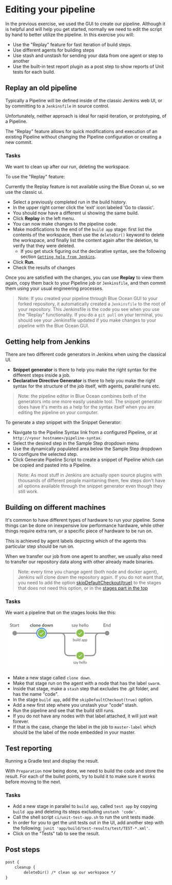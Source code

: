 # Editing your pipeline

In the previous exercise, we used the GUI to
create our pipeline. Although it is helpful and
will help you get started, normally we need to
edit the script by hand to better utilize the
pipeline. In this exercise you will:

- Use the "Replay" feature for fast iteration of
  build steps.
- Use different agents for building steps
- Use stash and unstash for sending your data from
  one agent or step to another
- Use the built-in test report plugin as a post
  step to show reports of Unit tests for each
  build.

## Replay an old pipeline

Typically a Pipeline will be defined inside of the
classic Jenkins web UI, or by committing to a
`Jenkinsfile` in source control.

Unfortunately, neither approach is ideal for rapid
iteration, or prototyping, of a Pipeline.

The "Replay" feature allows for quick
modifications and execution of an existing
Pipeline without changing the Pipeline
configuration or creating a new commit.

### Tasks

We want to clean up after our run, deleting the
workspace.

To use the "Replay" feature:

Currently the Replay feature is not available
using the Blue Ocean ui, so we use the classic ui.

- Select a previously completed run in the build
  history.
- In the upper right corner click the 'exit' icon
  labeled 'Go to classic'.
- You should now have a different ui showing the
  same build.
- Click **Replay** in the left menu.
- You can now make changes to the pipeline code.
- Make modifications to the end of the `build app`
  stage: first list the contents of the workspace,
  then use the `deleteDir()` keyword to delete the
  workspace, and finally list the content again
  after the deletion, to verify that they were
  deleted.
  - If you get stuck figuring out the declarative
    syntax, see the following section
    [`Getting help from Jenkins`](#getting-help-from-jenkins).
- Click **Run**.
- Check the results of changes

Once you are satisfied with the changes, you can
use **Replay** to view them again, copy them back
to your Pipeline job or `Jenkinsfile`, and then
commit them using your usual engineering
processes.

> Note: If you created your pipeline through Blue
> Ocean GUI to your forked repository, it
> automatically created a `Jenkinsfile` to the
> root of your repository. This Jenkinsfile is the
> code you see when you use the "Replay"
> functionality. If you do a `git pull` on your
> terminal, you should see your Jenkinsfile
> updated if you make changes to your pipeline
> with the Blue Ocean GUI.

## Getting help from Jenkins

There are two different code generators in Jenkins
when using the classical UI.

- **Snippet generator** is there to help you make
  the right syntax for the different steps inside
  a job.
- **Declarative Directive Generator** is there to
  help you make the right syntax for the structure
  of the job itself, with agents, parallel runs
  etc.

> Note: the pipeline editor in Blue Ocean combines
> both of the generators into one more easily
> useable tool. The snippet generator does have
> it's merits as a help for the syntax itself when
> you are editing the pipeline on your computer.

To generate a step snippet with the Snippet
Generator:

- Navigate to the Pipeline Syntax link from a
  configured Pipeline, or at
  `http://<your hostname>/pipeline-syntax`.
- Select the desired step in the Sample Step
  dropdown menu
- Use the dynamically populated area below the
  Sample Step dropdown to configure the selected
  step.
- Click Generate Pipeline Script to create a
  snippet of Pipeline which can be copied and
  pasted into a Pipeline.

> Note: As most stuff in Jenkins are actually open
> source plugins with thousands of different
> people maintaining them, few steps don't have
> all options available through the snippet
> generator even though they still work.

## Building on different machines

It's common to have different types of hardware to
run your pipeline. Some things can be done on
inexpensive low performance hardware, while other
things require extra ram, or a specific piece of
hardware to be run on.

This is achieved by agent labels depicting which
of the agents this particular step should be run
on.

When we transfer our job from one agent to
another, we usually also need to transfer our
repository data along with other already made
binaries.

> Note: every time you change agent (both node and
> docker agent), Jenkins will clone down the
> repository again. If you do not want that, you
> need to add the option
> [skipDefaultCheckout(true)](https://jenkins.io/doc/book/pipeline/syntax/#options)
> to the stages that does not need this option, or
> in the
> [stages part in the top](https://jenkins.io/blog/2018/04/09/whats-in-declarative/#new-options)

### Tasks

We want a pipeline that on the stages looks like
this: ![Stages](../img/stages02.png)

- Make a new stage called `clone down`.
- Make that stage run on the agent with a node
  that has the label `swarm`.
- Inside that stage, make a `stash` step that
  excludes the .git folder, and has the name
  "code".
- In the stage `build app`, add the
  `skipDefaultCheckout(true)` option.
- Add a new first step where you unstash your
  "code" stash.
- Run the pipeline and see that the build still
  runs.
- If you do not have any nodes with that label
  attached, it will just wait forever.
- If that is the case, change the label in the job
  to `master-label` which should be the label of
  the node embedded in your master.

## Test reporting

Running a Gradle test and display the result.

With `Preparation` now being done, we need to
build the code and store the result. For each of
the bullet points, try to build it to make sure it
works before moving to the next.

### Tasks

- Add a new stage in parallel to `build app`,
  called `test app` by copying `build app` and
  deleting its steps excluding `unstash 'code'`.
- Call the shell script `ci/unit-test-app.sh` to
  run the unit tests made.
- In order for you to get the unit tests out in
  the UI, add another step with the following;
  `junit 'app/build/test-results/test/TEST-*.xml'`.
- Click on the "Tests" tab to see the result.

## Post steps

```Jenkins
post {
    cleanup {
        deleteDir() /* clean up our workspace */
}
```
